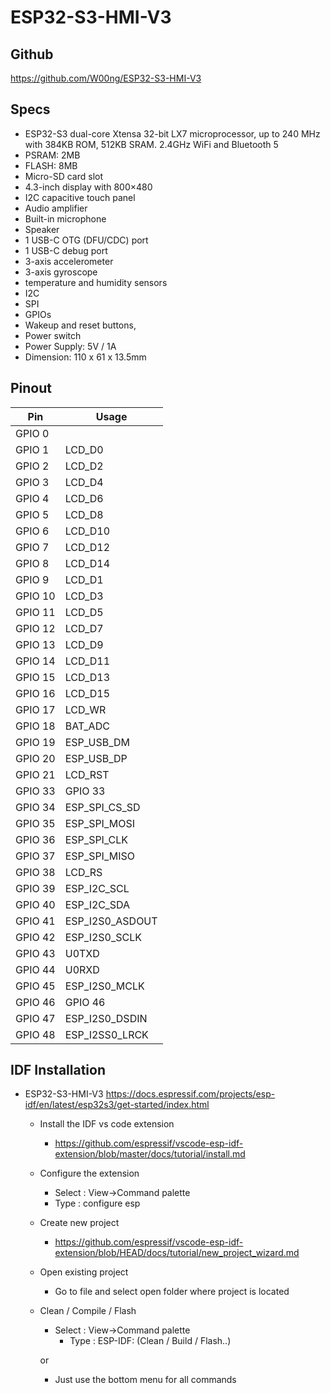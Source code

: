 # ESP32-S3-HMI-V3
## Github   
https://github.com/W00ng/ESP32-S3-HMI-V3

## Specs
* ESP32-S3 dual-core Xtensa 32-bit LX7 microprocessor, up to 240 MHz with 384KB ROM, 512KB SRAM. 2.4GHz WiFi and Bluetooth 5
* PSRAM: 2MB     
* FLASH: 8MB
* Micro-SD card slot
* 4.3-inch display with 800×480    
* I2C capacitive touch panel
* Audio amplifier   
* Built-in microphone   
* Speaker
* 1 USB-C OTG (DFU/CDC) port
* 1 USB-C debug port
* 3-axis accelerometer   
* 3-axis gyroscope   
* temperature and humidity sensors
* I2C 
* SPI   
* GPIOs
* Wakeup and reset buttons, 
* Power switch
* Power Supply: 5V / 1A
* Dimension: 110 x 61 x 13.5mm   

## Pinout 
Pin | Usage 
----|-----
GPIO 0 |   
GPIO 1 | LCD_D0 
GPIO 2 | LCD_D2  
GPIO 3 | LCD_D4
GPIO 4 | LCD_D6 
GPIO 5 | LCD_D8
GPIO 6 | LCD_D10
GPIO 7 | LCD_D12 
GPIO 8 | LCD_D14 
GPIO 9 | LCD_D1
GPIO 10 | LCD_D3
GPIO 11 | LCD_D5
GPIO 12 | LCD_D7
GPIO 13 | LCD_D9
GPIO 14 | LCD_D11
GPIO 15 | LCD_D13
GPIO 16 | LCD_D15
GPIO 17 | LCD_WR
GPIO 18 | BAT_ADC
GPIO 19 | ESP_USB_DM
GPIO 20 | ESP_USB_DP
GPIO 21 | LCD_RST
GPIO 33 | GPIO 33
GPIO 34 | ESP_SPI_CS_SD
GPIO 35 | ESP_SPI_MOSI
GPIO 36 | ESP_SPI_CLK
GPIO 37 | ESP_SPI_MISO
GPIO 38 | LCD_RS 
GPIO 39 | ESP_I2C_SCL
GPIO 40 | ESP_I2C_SDA
GPIO 41 | ESP_I2S0_ASDOUT
GPIO 42 | ESP_I2S0_SCLK
GPIO 43 | U0TXD
GPIO 44 | U0RXD
GPIO 45 | ESP_I2S0_MCLK
GPIO 46 | GPIO 46
GPIO 47 | ESP_I2S0_DSDIN
GPIO 48 | ESP_I2SS0_LRCK


## IDF Installation

* ESP32-S3-HMI-V3
https://docs.espressif.com/projects/esp-idf/en/latest/esp32s3/get-started/index.html

    - Install the IDF vs code extension
        - https://github.com/espressif/vscode-esp-idf-extension/blob/master/docs/tutorial/install.md
    - Configure the extension
        - Select : View->Command palette 
        - Type : configure esp
       
    - Create new project
        - https://github.com/espressif/vscode-esp-idf-extension/blob/HEAD/docs/tutorial/new_project_wizard.md
        
    - Open existing project
        - Go to file and select open folder where project is located

    - Clean / Compile / Flash
        - Select : View->Command palette 
            - Type : ESP-IDF: (Clean / Build / Flash..)    

        or

        - Just use the bottom menu for all commands
























